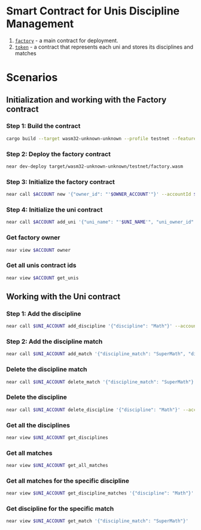 # Smart Contract for Unis Discipline Management

1. [`factory`](./factory/) - a main contract for deployment.
2. [`token`](./token/) - a contract that represents each uni and stores its disciplines and matches

# Scenarios

## Initialization and working with the Factory contract

### Step 1: Build the contract

```bash
cargo build --target wasm32-unknown-unknown --profile testnet --features testnet
```

### Step 2: Deploy the factory contract

```bash
near dev-deploy target/wasm32-unknown-unknown/testnet/factory.wasm
```

### Step 3: Initialize the factory contract

```bash
near call $ACCOUNT new '{"owner_id": "'$OWNER_ACCOUNT'"}' --accountId $OWNER_ACCOUNT
```

### Step 4: Initialize the uni contract

```bash
near call $ACCOUNT add_uni '{"uni_name": "'$UNI_NAME'", "uni_owner_id": "'$UNI_OWNER_ID'"}' --accountId $OWNER_ACCOUNT --deposit 10 --gas 300000000000000
```

### Get factory owner

```bash
near view $ACCOUNT owner
```

### Get all unis contract ids

```bash
near view $ACCOUNT get_unis
```

## Working with the Uni contract

### Step 1: Add the discipline

```bash
near call $UNI_ACCOUNT add_discipline '{"discipline": "Math"}' --accountId $UNI_OWNER_ID
```

### Step 2: Add the discipline match

```bash
near call $UNI_ACCOUNT add_match '{"discipline_match": "SuperMath", "discipline": "Math"}' --accountId $UNI_OWNER_ID
```

### Delete the discipline match

```bash
near call $UNI_ACCOUNT delete_match '{"discipline_match": "SuperMath"}' --accountId $UNI_OWNER_ID
```

### Delete the discipline

```bash
near call $UNI_ACCOUNT delete_discipline '{"discipline": "Math"}' --accountId $UNI_OWNER_ID
```

### Get all the disciplines

```bash
near view $UNI_ACCOUNT get_disciplines
```

### Get all matches

```bash
near view $UNI_ACCOUNT get_all_matches
```

### Get all matches for the specific discipline

```bash
near view $UNI_ACCOUNT get_discipline_matches '{"discipline": "Math"}'
```

### Get discipline for the specific match

```bash
near view $UNI_ACCOUNT get_match '{"discipline_match": "SuperMath"}'
```
